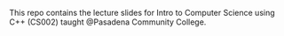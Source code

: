 This repo contains the lecture slides for Intro to Computer Science using C++ 
(CS002) taught @Pasadena Community College.
